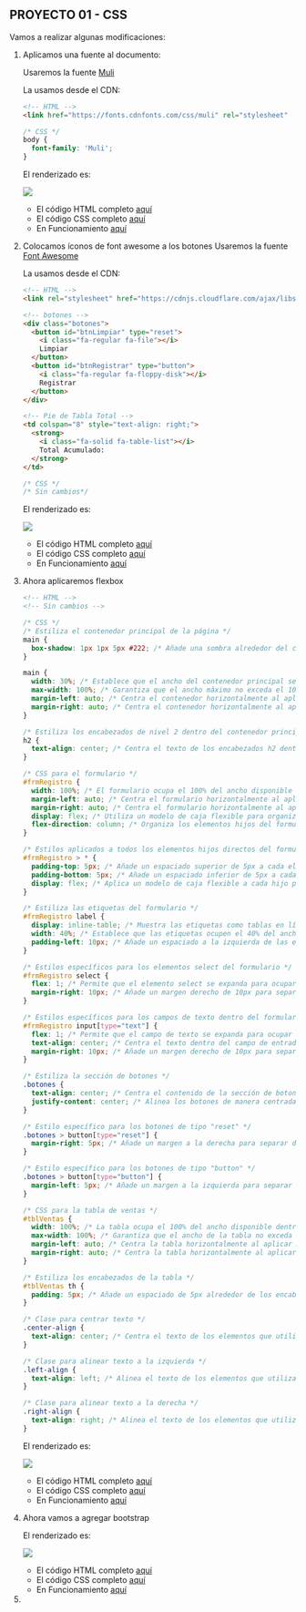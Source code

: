 ##  PROYECTO 01 - CSS

Vamos a realizar algunas modificaciones:

1.  Aplicamos una fuente al documento:

    Usaremos la fuente [Muli](https://www.fontsquirrel.com/fonts/muli)

    La usamos desde el CDN:

    ```html
    <!-- HTML -->
    <link href="https://fonts.cdnfonts.com/css/muli" rel="stylesheet"
    ```
    ```css
    /* CSS */
    body {
      font-family: 'Muli';
    }
    ```

    El renderizado es:

    ![](images/2024-09-19-20-24-33.png)

    * El código HTML completo [aquí](projects/v2/index.code.md)
    * El código CSS completo [aquí](projects/v2/index.css.code.md)
    * En Funcionamiento [aquí](projects/v2/index.html)

2.  Colocamos íconos de font awesome a los botones
    Usaremos la fuente [Font Awesome](https://fontawesome.com/v6)

    La usamos desde el CDN:

    ```html
    <!-- HTML -->
    <link rel="stylesheet" href="https://cdnjs.cloudflare.com/ajax/libs/font-awesome/6.6.0/css/all.min.css" />
    
    <!-- botones -->
    <div class="botones">
      <button id="btnLimpiar" type="reset">
        <i class="fa-regular fa-file"></i>
        Limpiar
      </button>
      <button id="btnRegistrar" type="button">
        <i class="fa-regular fa-floppy-disk"></i>
        Registrar
      </button>
    </div>

    <!-- Pie de Tabla Total -->
    <td colspan="8" style="text-align: right;">
      <strong>
        <i class="fa-solid fa-table-list"></i>
        Total Acumulado:
      </strong>
    </td>
    ```
    ```css
    /* CSS */
    /* Sin cambios*/
    ```

    El renderizado es:
    
    ![](images/2024-09-19-20-24-07.png)

    * El código HTML completo [aquí](projects/v3/index.code.md)
    * El código CSS completo [aquí](projects/v3/index.css.code.md)
    * En Funcionamiento [aquí](projects/v3/index.html)

3.  Ahora aplicaremos flexbox
    ```html
    <!-- HTML -->
    <!-- Sin cambios -->
    ```
    ```css
    /* CSS */
    /* Estiliza el contenedor principal de la página */
    main {
      box-shadow: 1px 1px 5px #222; /* Añade una sombra alrededor del contenedor con un desplazamiento leve y un desenfoque ligero para darle profundidad */
    }

    main {
      width: 30%; /* Establece que el ancho del contenedor principal sea el 30% del ancho disponible */
      max-width: 100%; /* Garantiza que el ancho máximo no exceda el 100% del espacio disponible, evitando desbordes */
      margin-left: auto; /* Centra el contenedor horizontalmente al aplicar márgenes automáticos */
      margin-right: auto; /* Centra el contenedor horizontalmente al aplicar márgenes automáticos */
    }

    /* Estiliza los encabezados de nivel 2 dentro del contenedor principal */
    h2 {
      text-align: center; /* Centra el texto de los encabezados h2 dentro de su contenedor */
    }

    /* CSS para el formulario */
    #frmRegistro {
      width: 100%; /* El formulario ocupa el 100% del ancho disponible de su contenedor */
      margin-left: auto; /* Centra el formulario horizontalmente al aplicar márgenes automáticos */
      margin-right: auto; /* Centra el formulario horizontalmente al aplicar márgenes automáticos */
      display: flex; /* Utiliza un modelo de caja flexible para organizar los elementos hijos */
      flex-direction: column; /* Organiza los elementos hijos del formulario en una columna vertical */
    }

    /* Estilos aplicados a todos los elementos hijos directos del formulario */
    #frmRegistro > * {
      padding-top: 5px; /* Añade un espaciado superior de 5px a cada elemento */
      padding-bottom: 5px; /* Añade un espaciado inferior de 5px a cada elemento */
      display: flex; /* Aplica un modelo de caja flexible a cada hijo para alinearlos correctamente */
    }

    /* Estiliza las etiquetas del formulario */
    #frmRegistro label {
      display: inline-table; /* Muestra las etiquetas como tablas en línea, lo que facilita la alineación de texto */
      width: 40%; /* Establece que las etiquetas ocupen el 40% del ancho disponible dentro del formulario */
      padding-left: 10px; /* Añade un espaciado a la izquierda de las etiquetas para separarlas del contenido */
    }

    /* Estilos específicos para los elementos select del formulario */
    #frmRegistro select {
      flex: 1; /* Permite que el elemento select se expanda para ocupar el espacio disponible */
      margin-right: 10px; /* Añade un margen derecho de 10px para separar del siguiente elemento */
    }

    /* Estilos específicos para los campos de texto dentro del formulario */
    #frmRegistro input[type="text"] {
      flex: 1; /* Permite que el campo de texto se expanda para ocupar el espacio disponible */
      text-align: center; /* Centra el texto dentro del campo de entrada */
      margin-right: 10px; /* Añade un margen derecho de 10px para separar del siguiente elemento */
    }

    /* Estiliza la sección de botones */
    .botones {
      text-align: center; /* Centra el contenido de la sección de botones */
      justify-content: center; /* Alinea los botones de manera centrada usando Flexbox */
    }

    /* Estilo específico para los botones de tipo "reset" */
    .botones > button[type="reset"] {
      margin-right: 5px; /* Añade un margen a la derecha para separar del siguiente botón */
    }

    /* Estilo específico para los botones de tipo "button" */
    .botones > button[type="button"] {
      margin-left: 5px; /* Añade un margen a la izquierda para separar del botón anterior */
    }

    /* CSS para la tabla de ventas */
    #tblVentas {
      width: 100%; /* La tabla ocupa el 100% del ancho disponible dentro de su contenedor */
      max-width: 100%; /* Garantiza que el ancho de la tabla no exceda el 100% del espacio disponible */
      margin-left: auto; /* Centra la tabla horizontalmente al aplicar márgenes automáticos */
      margin-right: auto; /* Centra la tabla horizontalmente al aplicar márgenes automáticos */
    }

    /* Estiliza los encabezados de la tabla */
    #tblVentas th {
      padding: 5px; /* Añade un espaciado de 5px alrededor de los encabezados de la tabla para mejorar la legibilidad */
    }

    /* Clase para centrar texto */
    .center-align {
      text-align: center; /* Centra el texto de los elementos que utilizan esta clase */
    }

    /* Clase para alinear texto a la izquierda */
    .left-align {
      text-align: left; /* Alinea el texto de los elementos que utilizan esta clase a la izquierda */
    }

    /* Clase para alinear texto a la derecha */
    .right-align {
      text-align: right; /* Alinea el texto de los elementos que utilizan esta clase a la derecha */
    }

    ```

    El renderizado es:
    
    ![](images/2024-09-19-20-58-44.png)

    * El código HTML completo [aquí](projects/v4/index.code.md)
    * El código CSS completo [aquí](projects/v4/index.css.code.md)
    * En Funcionamiento [aquí](projects/v4/index.html)
  
4.  Ahora vamos a agregar bootstrap
    
    El renderizado es:
    
    ![](images/2024-09-20-04-50-49.png)

    * El código HTML completo [aquí](projects/v5/index.code.md)
    * El código CSS completo [aquí](projects/v5/index.css.code.md)
    * En Funcionamiento [aquí](projects/v5/index.html)
    
5.  